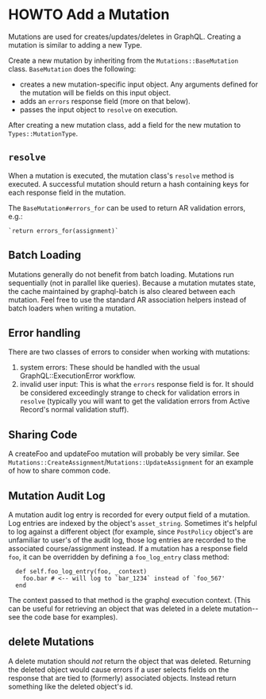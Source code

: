 # HOWTO Add a Mutation

Mutations are used for creates/updates/deletes in GraphQL. Creating a mutation
is similar to adding a new Type.

Create a new mutation by inheriting from the `Mutations::BaseMutation` class.
`BaseMutation` does the following:

- creates a new mutation-specific input object.  Any arguments defined for the
  mutation will be fields on this input object.
- adds an `errors` response field (more on that below).
- passes the input object to `resolve` on execution.

After creating a new mutation class, add a field for the new mutation to
`Types::MutationType`.

## `resolve`

When a mutation is executed, the mutation class's `resolve` method is executed.
A successful mutation should return a hash containing keys for each response
field in the mutation.

The `BaseMutation#errors_for` can be used to return AR validation errors, e.g.:

    `return errors_for(assignment)`

## Batch Loading

Mutations generally do not benefit from batch loading.  Mutations run
sequentially (not in parallel like queries).  Because a mutation mutates
state, the cache maintained by graphql-batch is also cleared between each
mutation.  Feel free to use the standard AR association helpers instead of
batch loaders when writing a mutation.

## Error handling

There are two classes of errors to consider when working with mutations:

1. system errors: These should be handled with the usual
   GraphQL::ExecutionError workflow.
2. invalid user input: This is what the `errors` response field is for.  It
   should be considered exceedingly strange to check for validation errors in
   `resolve`  (typically you will want to get the validation errors from
   Active Record's normal validation stuff).

## Sharing Code

A createFoo and updateFoo mutation will probably be very similar.  See
`Mutations::CreateAssignment`/`Mutations::UpdateAssignment` for an example of
how to share common code.

## Mutation Audit Log

A mutation audit log entry is recorded for every output field of a mutation.
Log entries are indexed by the object's `asset_string`.  Sometimes it's
helpful to log against a different object (for example, since `PostPolicy`
object's are unfamiliar to user's of the audit log, those log entries are
recorded to the associated course/assignment instead.  If a mutation has a
response field `foo`, it can be overridden by defining a `foo_log_entry` class
method:

```
  def self.foo_log_entry(foo, _context)
    foo.bar # <-- will log to `bar_1234` instead of `foo_567'
  end
```

The context passed to that method is the graphql execution context.  (This can
be useful for retrieving an object that was deleted in a delete mutation--see
the code base for examples).

## delete Mutations

A delete mutation should *not* return the object that was deleted.  Returning
the deleted object would cause errors if a user selects fields on the response
that are tied to (formerly) associated objects.  Instead return something like
the deleted object's id.

